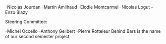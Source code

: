    -Nicolas Jourdan
   -Martin Amilhaud
   -Elodie Montcarmel
   -Nicolas Logut
   -Enzo Blazy

Steering Committee:

   -Michel Occello
   -Anthony Gelibert
   -Pierre Rotteleur
Behind Bars is the name of our second semester project
